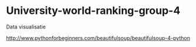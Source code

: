 # University-world-ranking-group-4
Data visualisatie

http://www.pythonforbeginners.com/beautifulsoup/beautifulsoup-4-python
